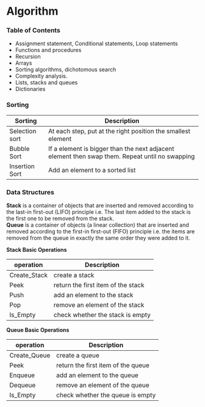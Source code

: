 # Algorithm

### Table of Contents

* Assignment statement, Conditional statements, Loop statements
* Functions and procedures
* Recursion
* Arrays
* Sorting algorithms, dichotomous search
* Complexity analysis.
* Lists, stacks and queues
* Dictionaries

### Sorting

Sorting  | Description
------------- | -------------
Selection sort  | At each step, put at the right position the smallest element
Bubble Sort  | If a element is bigger than the next adjacent element then swap them. Repeat until no swapping
Insertion Sort  | Add an element to a sorted list

### Data Structures

<b>Stack</b> is a container of objects that are inserted and removed according to the last-in first-out (LIFO) principle i.e. The last item added to the stack is the first one to be removed from the stack.</br>
<b>Queue</b> is a container of objects (a linear collection) that are inserted and removed according to the first-in first-out (FIFO) principle i.e. the items are removed from the queue in exactly the same order they were added to it.

<b>Stack Basic Operations</b>

operation  | Description
------------- | -------------
Create_Stack  | create a stack
Peek  |return the first item of the stack
Push  | add an element to the stack
Pop  |  remove an element of the stack
Is_Empty  | check whether the stack is empty

<b>Queue Basic Operations</b>

operation  | Description
------------- | -------------
Create_Queue  | create a queue
Peek  |return the first item of the queue
Enqueue  | add an element to the queue
Dequeue  |  remove an element of the queue
Is_Empty  | check whether the queue is empty




